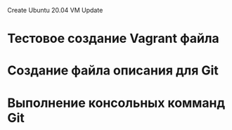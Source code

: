 Create Ubuntu 20.04 VM
Update
# Тестовое создание Vagrant файла
# Создание файла описания для Git
# Выполнение консольных комманд Git
